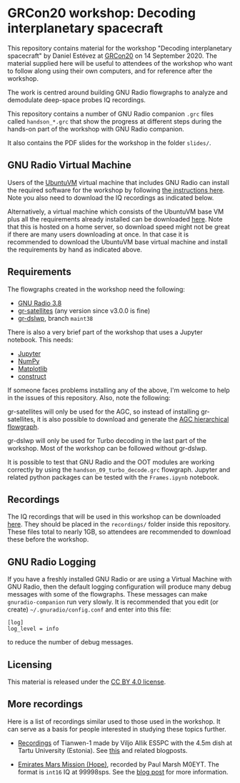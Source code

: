 # GRCon20 workshop: Decoding interplanetary spacecraft

This repository contains material for the workshop "Decoding interplanetary
spacecraft" by Daniel Estévez at [GRCon20](https://www.gnuradio.org/grcon/grcon20/)
on 14 September 2020. The material
supplied here will be useful to attendees of the workshop who want to follow
along using their own computers, and for reference after the workshop.

The work is centred around building GNU Radio flowgraphs to analyze and
demodulate deep-space probes IQ recordings.

This repository contains a number of GNU Radio companion `.grc` files called
`handson_*.grc` that show the progress at different steps during the hands-on
part of the workshop with GNU Radio companion.

It also contains the PDF slides for the workshop in the folder `slides/`.

## GNU Radio Virtual Machine

Users of the [UbuntuVM](https://wiki.gnuradio.org/index.php/UbuntuVM) virtual
machine that includes GNU Radio can install the required software for the
workshop by following [the instructions
here](https://github.com/daniestevez/grcon2020-workshop/issues/1). Note you also
need to download the IQ recordings as indicated below.

Alternatively, a virtual machine which consists of the UbuntuVM base VM plus all
the requirements already installed can be downloaded
[here](http://eala.destevez.net/~daniel/instant-satellites/instant-satellites-2.ova). Note
that this is hosted on a home server, so download speed might not be great if
there are many users downloading at once. In that case it is recommended to
download the UbuntuVM base virtual machine and install the requirements by hand
as indicated above.

## Requirements

The flowgraphs created in the workshop need the following:

* [GNU Radio 3.8](https://www.gnuradio.org/)
* [gr-satellites](https://github.com/daniestevez/gr-satellites) (any version
  since v3.0.0 is fine)
* [gr-dslwp](https://github.com/daniestevez/gr-dslwp/tree/maint38), branch
  `maint38`

There is also a very brief part of the workshop that uses a Jupyter
notebook. This needs:

* [Jupyter](https://jupyter.org/)
* [NumPy](https://numpy.org/)
* [Matplotlib](https://matplotlib.org/)
* [construct](https://construct.readthedocs.io/)

If someone faces problems installing any of the above, I'm welcome to help in
the issues of this repository. Also, note the following:

gr-satellites will only be used for the AGC, so instead of
installing gr-satellites, it is also possible to download and generate the
[AGC hierarchical
flowgraph](https://github.com/daniestevez/gr-satellites/blob/master/python/hier/rms_agc.grc).

gr-dslwp will only be used for Turbo decoding in the last part of the
workshop. Most of the workshop can be followed without gr-dslwp.

It is possible to test that GNU Radio and the OOT modules are working correctly
by using the `handson_09_turbo_decode.grc` flowgraph. Jupyter and related python
packages can be tested with the `Frames.ipynb` notebook.

## Recordings

The IQ recordings that will be used in this workshop can be downloaded
[here](http://eala.destevez.net/~daniel/grcon2020-workshop/). They should be
placed in the `recordings/` folder inside this repository. These files total to nearly
1GB, so attendees are recommended to download these before the workshop.

## GNU Radio Logging

If you have a freshly installed GNU Radio or are using a Virtual Machine with
GNU Radio, then the default logging configuration will produce many debug
messages with some of the flowgraphs. These messages can make
`gnuradio-companion` run very slowly. It is recommended that you edit (or
create) `~/.gnuradio/config.conf` and enter into this file:

```
[log]
log_level = info
```

to reduce the number of debug messages.

## Licensing

This material is released under the [CC BY 4.0
license](https://creativecommons.org/licenses/by/4.0/).

## More recordings

Here is a list of recordings similar used to those used in the workshop. It can
serve as a basis for people interested in studying these topics further.

* [Recordings](http://gs1.to.ee/public_to117/Obs/Viljo/dsn/tianwen/)
  of Tianwen-1 made by Viljo Allik ES5PC with the 4.5m dish at Tartu University
  (Estonia).
  See [this](https://destevez.net/2020/07/tianwen-1-telemetry-modulation-and-coding/)
  and related blogposts.

* [Emirates Mars Mission (Hope)](http://eala.destevez.net/~daniel/20200719_232945_99998.raw),
  recorded by Paul Marsh M0EYT. The format is `int16` IQ at 99998sps. See the
  [blog post](https://destevez.net/2020/07/decoding-emirates-mars-mission-hope/)
  for more information.

